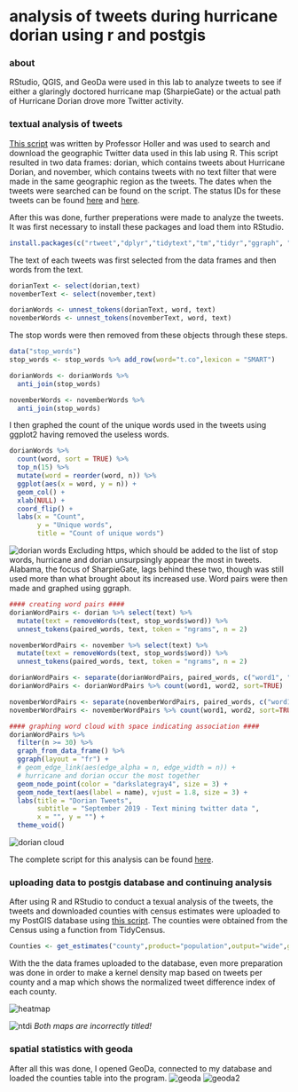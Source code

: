 # analysis of tweets during hurricane dorian using r and postgis 
### about
RStudio, QGIS, and GeoDa were used in this lab to analyze tweets to see if either a glaringly doctored hurricane map (SharpieGate) or the actual path of Hurricane Dorian drove more Twitter activity. 

### textual analysis of tweets
[This script](code/dorianTwitterScript.R) was written by Professor Holler and was used to search and download the geographic Twitter data used in this lab using R. This script resulted in two data frames: dorian, which contains tweets about Hurricane Dorian, and november, which contains tweets with no text filter that were made in the same geographic region as the tweets. The dates when the tweets were searched can be found on the script. The status IDs for these tweets can be found [here](data/november.csv) and [here](data/dorian.csv).

After this was done, further preperations were made to analyze the tweets. 
It was first necessary to install these packages and load them into RStudio.
```r
install.packages(c("rtweet","dplyr","tidytext","tm","tidyr","ggraph", "ggplot2"))
```
The text of each  tweets was first selected from the data frames and then words from the text.
```r
dorianText <- select(dorian,text)
novemberText <- select(november,text)

dorianWords <- unnest_tokens(dorianText, word, text)
novemberWords <- unnest_tokens(novemberText, word, text)
```
The stop words were then removed from these objects through these steps.
```r
data("stop_words")
stop_words <- stop_words %>% add_row(word="t.co",lexicon = "SMART")

dorianWords <- dorianWords %>%
  anti_join(stop_words) 

novemberWords <- novemberWords %>%
  anti_join(stop_words)
```
I then graphed the count of the unique words used in the tweets using ggplot2 having removed the useless words. 
```r
dorianWords %>%
  count(word, sort = TRUE) %>%
  top_n(15) %>%
  mutate(word = reorder(word, n)) %>%
  ggplot(aes(x = word, y = n)) +
  geom_col() +
  xlab(NULL) +
  coord_flip() +
  labs(x = "Count",
       y = "Unique words",
       title = "Count of unique words")
```
![dorian words](images/dorianWords.png)
Excluding https, which should be added to the list of stop words, hurricane and dorian unsurpsingly appear the most in tweets. Alabama, the focus of SharpieGate, lags behind these two, though was still used more than what brought about its increased use. Word pairs were then made and graphed using ggraph. 
```r
#### creating word pairs ####
dorianWordPairs <- dorian %>% select(text) %>%
  mutate(text = removeWords(text, stop_words$word)) %>%
  unnest_tokens(paired_words, text, token = "ngrams", n = 2)

novemberWordPairs <- november %>% select(text) %>%
  mutate(text = removeWords(text, stop_words$word)) %>%
  unnest_tokens(paired_words, text, token = "ngrams", n = 2)

dorianWordPairs <- separate(dorianWordPairs, paired_words, c("word1", "word2"),sep=" ")
dorianWordPairs <- dorianWordPairs %>% count(word1, word2, sort=TRUE)

novemberWordPairs <- separate(novemberWordPairs, paired_words, c("word1", "word2"),sep=" ")
novemberWordPairs <- novemberWordPairs %>% count(word1, word2, sort=TRUE)

#### graphing word cloud with space indicating association ####
dorianWordPairs %>%
  filter(n >= 30) %>%
  graph_from_data_frame() %>%
  ggraph(layout = "fr") +
  # geom_edge_link(aes(edge_alpha = n, edge_width = n)) +
  # hurricane and dorian occur the most together
  geom_node_point(color = "darkslategray4", size = 3) +
  geom_node_text(aes(label = name), vjust = 1.8, size = 3) +
  labs(title = "Dorian Tweets",
       subtitle = "September 2019 - Text mining twitter data ",
       x = "", y = "") +
  theme_void()
```
![dorian cloud](images/dorianCloud.png)

The complete script for this analysis can be found [here](code/textual.R).

### uploading data to postgis database and continuing analysis 
After using R and RStudio to conduct a texual analysis of the tweets, the tweets and downloaded counties with census estimates were uploaded to my PostGIS database using [this script](code/postgis.R). The counties were obtained from the Census using a function from TidyCensus.
```r
Counties <- get_estimates("county",product="population",output="wide",geometry=TRUE,keep_geo_vars=TRUE, key="woot")
```
With the the data frames uploaded to the database, even more preparation was done in order to make a kernel density map based on tweets per county and a map which shows the normalized tweet difference index of each county. 


![heatmap](images/heatmap.png)

![ntdi](images/tweets.png)
*Both maps are incorrectly titled!*



### spatial statistics with geoda 
After all this was done, I opened GeoDa, connected to my database and loaded the counties table into the program. 
![geoda](images/countiesGetisOrdMapFrame.png)
![geoda2](images/countiesSigGetisOrdMapFrame.png)

